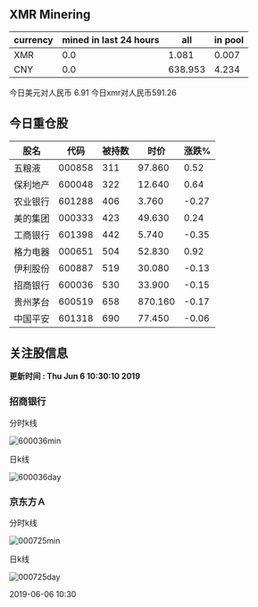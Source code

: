 ## XMR Minering

|currency|mined in last 24 hours|all|in pool|
|---|---|---|---|
|XMR|0.0|1.081|0.007|
|CNY|0.0|638.953|4.234|

今日美元对人民币 6.91	今日xmr对人民币591.26


## 今日重仓股 

|股名|代码|被持数|时价|涨跌%|
|---|---|---|---|---|
|五粮液|000858|311|97.860|0.52|
|保利地产|600048|322|12.640|0.64|
|农业银行|601288|406|3.760|-0.27|
|美的集团|000333|423|49.630|0.24|
|工商银行|601398|442|5.740|-0.35|
|格力电器|000651|504|52.830|0.92|
|伊利股份|600887|519|30.080|-0.13|
|招商银行|600036|530|33.900|-0.15|
|贵州茅台|600519|658|870.160|-0.17|
|中国平安|601318|690|77.450|-0.06|

## 关注股信息
**更新时间 : Thu Jun  6 10:30:10 2019**
### 招商银行 
分时k线

![600036min](http://image.sinajs.cn/newchart/min/n/sh600036.gif)

日k线

![600036day](http://image.sinajs.cn/newchart/daily/n/sh600036.gif)

### 京东方Ａ 
分时k线

![000725min](http://image.sinajs.cn/newchart/min/n/sz000725.gif)

日k线

![000725day](http://image.sinajs.cn/newchart/daily/n/sz000725.gif)

2019-06-06 10:30